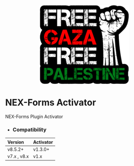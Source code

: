 <p align="center"><img src="https://github.com/wp-activators/.github/blob/main/FreePalestine.png" height="250"></p>

# NEX-Forms Activator

NEX-Forms Plugin Activator

- ### Compatibility

| Version     | Activator |
|:------------|:----------|
| v8.5.2+     | v1.3.0+   |
| v7.x , v8.x | v1.x      |
